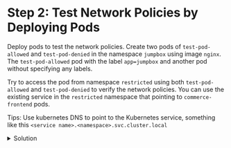# Step 2: Test Network Policies by Deploying Pods

Deploy pods to test the network policies. Create two pods of `test-pod-allowed` and `test-pod-denied` in the namespace `jumpbox` using image `nginx`. The `test-pod-allowed` pod with the label `app=jumpbox` and another pod without specifying any labels.

Try to access the pod from namespace `restricted` using both `test-pod-allowed` and `test-pod-denied` to verify the network policies. You can use the existing service in the `restricted` namespace that pointing to `commerce-frontend` pods.

Tips: Use kubernetes DNS to point to the Kubernetes service, something like this `<service name>.<namespace>.svc.cluster.local`

<details>
  <summary>Solution</summary>

* Create pods:
```
kubectl run test-pod-allowed --image nginx -n jumpbox -l app=jumpbox
kubectl run test-pod-denied --image nginx -n jumpbox
```

* Test it:
```
kubectl exec -n jumpbox test-pod-allowed -- curl commerce-frontend.restricted.svc.cluster.local
kubectl exec -n jumpbox test-pod-denied -- curl commerce-frontend.restricted.svc.cluster.local
```

</details>